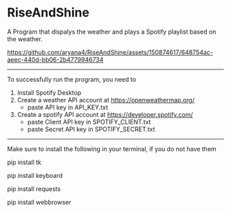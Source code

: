 
# RiseAndShine

A Program that dispalys the weather and plays a Spotify playlist based on the weather.



https://github.com/aryana4/RiseAndShine/assets/150874617/648754ac-aeec-440d-bb06-2b4779946734



_________________________________________________________________________________________

To successfully run the program, you need to

1) Install Spotify Desktop
2) Create a weather API account at https://openweathermap.org/
    -  paste API key in API_KEY.txt
3) Create a spotify API account at https://developer.spotify.com/
    - paste Client API key in SPOTIFY_CLIENT.txt
    - paste Secret API key in SPOTIFY_SECRET.txt


________________________________________________________________________________________

Make sure to install the following in your terminal, if you do not have them

pip install tk

pip install keyboard

pip install requests

pip install webbrowser 

